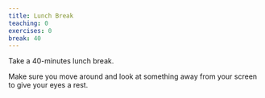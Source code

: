 ```yaml
---
title: Lunch Break
teaching: 0
exercises: 0
break: 40
---
```


Take a 40-minutes lunch break. 

Make sure you move around and look at something away from your screen to give your eyes a rest.
